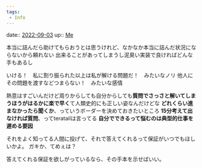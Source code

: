 ```yaml
---
tags:
 - Info
---
```


date:: [2022-09-03](Daily_Note/2022-09-03.md)
up:: [Me](Bar/Novel/Chaos/Me.md)

本当に詰んだら助けてもらおうとは思うけれど、なかなか本当に詰んだ状況にならないから頼れない
出来ることがあってしまうし泥臭い実装で良ければどんな手もあるし

いける！　私に割り振られた以上は私が解ける問題だ！　みたいなノリ
他人にその問題を渡すなどつまらない！　みたいな感情

熱意はすごいんだけど周りからしても自分からしても**質問でさっさと解いてしまうほうがはるかに楽で早く**て人類史的にも正しい姿なんだけどな
**どれくらい進まなかったら聞くか**、っていうボーダーを決めておきたいところ
**15分考えて出なければ質問**、ってteratailは言ってる
**自分でできるって悩むのは典型的仕事を遅める要因**

それをよく知ってる人間に投げて、それで答えてくれるって保証がいつでもほしいかよ。
ガキか、てめぇは？

答えてくれる保証を欲しがっているなら、その手本を示せばいい。
